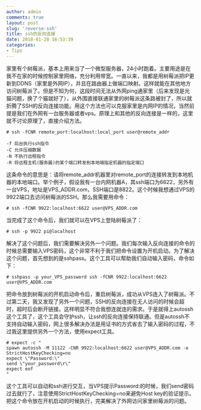 ```yaml
---
author: admin
comments: true
layout: post
slug: 'reverse-ssh'
title: ssh的反向连接
date: 2018-01-20 16:53:39
categories:
- Tips
---
```


家里有个树莓派，基本上用来当了一个微型服务器，24小时跑着。主要用途是在我不在家的时候控制家里网络，充分利用带宽。一直以来，我都是用树莓派把IP更新到DDNS（家里是外网IP），并且在路由器上做端口映射。这样就能在其他地方访问树莓派了。但是不知为何，这段时间无法从外网ping通家里（后来发现是光猫问题，换了个猫就好了），从外围直接联通家里的树莓派这条路被封了，所以就折腾了SSH的反向连接功能。用这个方法也可以克服家里是内网IP的情况，当然前提是我们在外网有一台服务器或者vps。原理上和其他的反向连接是一样的，这里就不讨论原理了，直接介绍方法。

```
# ssh -fCNR remote_port:localhost:local_port user@remote_addr
```

```
-f 后台执行ssh指令
-C 允许压缩数据
-N 不执行远程指令
-R 将远程主机(服务器)的某个端口转发到本地端指定机器的指定端口
```

这条命令的意思是：请将remote_addr机器里对remote_port的连接转发到本地机器的本地端口。举个例子，假设我有一台内网机器A，其ssh端口为6622，另外有一台VPS，地址是VPS_ADDR.com，SSH端口是8822。这个时候我想通过VPS的9922端口去访问树莓派的SSH。那么我需要用命令：

```
# ssh -fCNR 9922:localhost:6622 user@VPS_ADDR.com
```

当完成了这个命令后，我们就可以在VPS上登陆树莓派了：

```
# ssh -p 9922 pi@localhost
```

解决了这个问题后，我们需要解决另外一个问题。我们每次输入反向连接的命令的时候总需要输入VPS密码，这个非常不利于我们把命令设置为开机启动。为了解决这个问题，首先想到的是sshpass。这个工具可以帮助我们自动输入密码，命令如下：

```
# sshpass -p your_VPS_password ssh -fCNR 9922:localhost:6622 user@VPS_ADDR.com
```

把命令放到树莓派的开机启动命令后，重启树莓派，成功从VPS连入了树莓派。不过第二天，我又发现了另外一个问题，SSH的反向连接在无人访问的时候会超时，超时后会断开链接。这样明显不符合我想连就连的需求。于是就得上autossh这个工具了，这个工具会守护ssh，让ssh的反向连接保持联通。但是autossh不支持自动输入密码，网上很多解决办法是用证书的方式省去了输入密码的过程，不过我这里提供另外一个方法，使用expect工具。

```
# expect -c "
spawn autossh -M 11122 -CNR 9922:localhost:6622 user@VPS_ADDR.com -o StrictHostKeyChecking=no
expect \"Password:\"
send \"your_password\r\"
expect eof
"
```

这个工具可以自动和ssh进行交互，当VPS提示Password:的时候，我们send密码过去就行了，注意使用StrictHostKeyChecking=no来避免Host key的验证提示。把这个命令放在开机启动的时候执行，完美解决了外网访问家里树莓派的问题。

